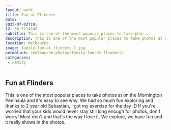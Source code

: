 ```yaml
---
layout: work
title: Fun at Flinders
date: 
2025-07-02T19: 
12: 56.571424Z
subtitle: This is one of the most popular places to take pho...
description: This is one of the most popular places to take photos at on the Mornington Peninsula and it's easy to see why. We had so much fun exploring and thanks to 2 year old Sebastian, I got my exercise for the day :D
location: Melbourne
image: family-fun-at-flinders-1.jpg
permalink: /melbourne-photos/family-fun-at-flinders/
categories:
 - Family
---
```


## Fun at Flinders

This is one of the most popular places to take photos at on the Mornington Peninsula and it's easy to see why. We had so much fun exploring and thanks to 2 year old Sebastian, I got my exercise for the day :D If you're worried that your kids would never stay still long enough for photos, don't worry! Most don't and that's the way I love it. We explore, we have fun and it really shows in the photos.
